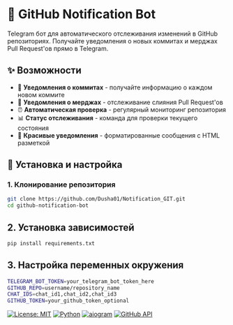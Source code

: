 # 🤖 GitHub Notification Bot

Telegram бот для автоматического отслеживания изменений в GitHub репозиториях. Получайте уведомления о новых коммитах и мерджах Pull Request'ов прямо в Telegram.

## ✨ Возможности

- 🔔 **Уведомления о коммитах** - получайте информацию о каждом новом коммите
- 🎉 **Уведомления о мерджах** - отслеживание слияния Pull Request'ов
- ⏰ **Автоматическая проверка** - регулярный мониторинг репозитория
- 📊 **Статус отслеживания** - команда для проверки текущего состояния
- 🎨 **Красивые уведомления** - форматированные сообщения с HTML разметкой

## 🚀 Установка и настройка

### 1. Клонирование репозитория

```bash
git clone https://github.com/Dusha01/Notification_GIT.git
cd github-notification-bot
```

## 2. Установка зависимостей

```bash
pip install requirements.txt
```

## 3. Настройка переменных окружения

```bash
TELEGRAM_BOT_TOKEN=your_telegram_bot_token_here
GITHUB_REPO=username/repository_name
CHAT_IDS=chat_id1,chat_id2,chat_id3
GITHUB_TOKEN=your_github_token_optional
```

[![License: MIT](https://img.shields.io/badge/License-MIT-yellow.svg)](https://opensource.org/licenses/MIT)
[![Python](https://img.shields.io/badge/Python-3.8%2B-blue)](https://python.org)
[![aiogram](https://img.shields.io/badge/aiogram-3.x-green)](https://docs.aiogram.dev/)
[![GitHub API](https://img.shields.io/badge/GitHub-API-lightgrey)](https://docs.github.com/en/rest)
